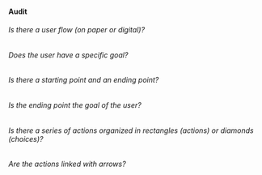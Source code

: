 #### Audit 

###### Is there a user flow (on paper or digital)?
###### Does the user have a specific goal?
###### Is there a starting point and an ending point? 
###### Is the ending point the goal of the user?
###### Is there a series of actions organized in rectangles (actions) or diamonds (choices)?
###### Are the actions linked with arrows?